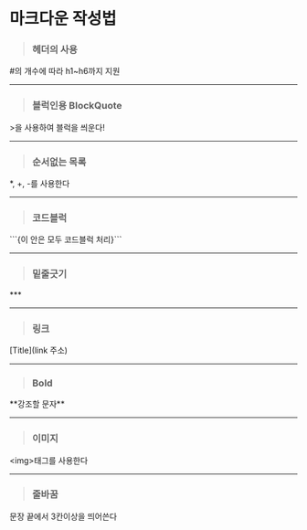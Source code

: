 # 마크다운 작성법

>### 헤더의 사용

\#의 개수에 따라 h1~h6까지 지원 

***
>### 블럭인용 BlockQuote

\>을 사용하여 블럭을 씌운다! 
***
>### 순서없는 목록 
*, +, -를 사용한다 
***
>### 코드블럭
\```{이 안은 모두 코드블럭 처리}\```
***
>### 밑줄긋기
\*** 
***
>### 링크
[Title]\(link 주소)
***
>### Bold
\*\*강조할 문자**
***
>### 이미지
\<img>태그를 사용한다
***
>### 줄바꿈
문장 끝에서 3칸이상을 띄어쓴다